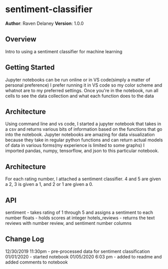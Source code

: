 # sentiment-classifier

**Author**: Raven Delaney
**Version**: 1.0.0

## Overview
<!-- Provide a high level overview of what this application is and why you are building it, beyond the fact that it's an assignment for a Code Fellows 401 class. (i.e. What's your problem domain?) -->
Intro to using a sentiment classifier for machine learning

## Getting Started
<!-- What are the steps that a user must take in order to build this app on their own machine and get it running? -->
Jupyter notebooks can be run online or in VS code(simply a matter of personal preference)
I prefer running it in VS code so my color scheme and whatnot are to my preferred settings.
Once you're in the notebook, run all cells to see the data collection and what each function does to the data

## Architecture
<!-- Provide a detailed description of the application design. What technologies (languages, libraries, etc) you're using, and any other relevant design information. This is also an area which you can include any visuals; flow charts, example usage gifs, screen captures, etc.-->
Using command line and vs code, I started a jupyter notebook that takes in a csv and returns various bits of information based on the functions that go into the notebook.
Jupyter notebooks are amazing for data visualization because they take in regular python functions and can return actual models of data in various forms(my experience is limited to some graphs)
I imported pandas, numpy, tensorflow, and json to this particular notebook.


## Architecture
<!-- Provide a detailed description of the application design. What technologies (languages, libraries, etc) you're using, and any other relevant design information. This is also an area which you can include any visuals; flow charts, example usage gifs, screen captures, etc.-->
For each rating number, I attached a sentiment classifier. 4 and 5 are given a 2, 3 is given a 1, and 2 or 1 are given a 0.


## API
<!-- Provide detailed instructions for your applications usage. This should include any methods or endpoints available to the user/client/developer. Each section should be formatted to provide clear syntax for usage, example calls including input data requirements and options, and example responses or return values. -->
sentiment - takes rating of 1 through 5 and assigns a sentiment to each number
floats - holds scores at integer
hotels_reviews - returns the text reviews with number review, and sentiment number columns


## Change Log

<!-- Use this are to document the iterative changes made to your application as each feature is successfully implemented. Use time stamps. Here's an example:
01-01-2001 4:59pm - Added functionality to add and delete some things.
-->
12/30/2019 11:30pm - pre-processed data for sentiment classification
01/01/2020 - started notebook
01/05/2020 6:03 pm - added to readme and added comments to notebook


